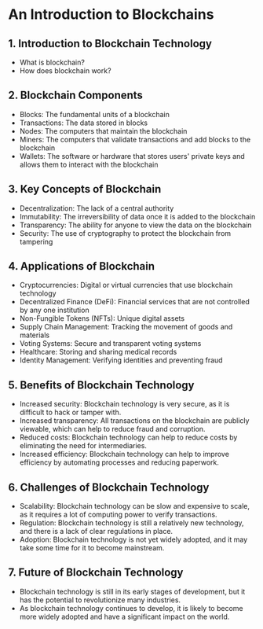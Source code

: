 # An Introduction to Blockchains

## 1. Introduction to Blockchain Technology

* What is blockchain?
* How does blockchain work?

## 2. Blockchain Components

* Blocks: The fundamental units of a blockchain
* Transactions: The data stored in blocks
* Nodes: The computers that maintain the blockchain
* Miners: The computers that validate transactions and add blocks to the blockchain
* Wallets: The software or hardware that stores users' private keys and allows them to interact with the blockchain

## 3. Key Concepts of Blockchain

* Decentralization: The lack of a central authority
* Immutability: The irreversibility of data once it is added to the blockchain
* Transparency: The ability for anyone to view the data on the blockchain
* Security: The use of cryptography to protect the blockchain from tampering

## 4. Applications of Blockchain

* Cryptocurrencies: Digital or virtual currencies that use blockchain technology
* Decentralized Finance (DeFi): Financial services that are not controlled by any one institution
* Non-Fungible Tokens (NFTs): Unique digital assets
* Supply Chain Management: Tracking the movement of goods and materials
* Voting Systems: Secure and transparent voting systems
* Healthcare: Storing and sharing medical records
* Identity Management: Verifying identities and preventing fraud

## 5. Benefits of Blockchain Technology

* Increased security: Blockchain technology is very secure, as it is difficult to hack or tamper with.
* Increased transparency: All transactions on the blockchain are publicly viewable, which can help to reduce fraud and corruption.
* Reduced costs: Blockchain technology can help to reduce costs by eliminating the need for intermediaries.
* Increased efficiency: Blockchain technology can help to improve efficiency by automating processes and reducing paperwork.

## 6. Challenges of Blockchain Technology

* Scalability: Blockchain technology can be slow and expensive to scale, as it requires a lot of computing power to verify transactions.
* Regulation: Blockchain technology is still a relatively new technology, and there is a lack of clear regulations in place.
* Adoption: Blockchain technology is not yet widely adopted, and it may take some time for it to become mainstream.

## 7. Future of Blockchain Technology

* Blockchain technology is still in its early stages of development, but it has the potential to revolutionize many industries.
* As blockchain technology continues to develop, it is likely to become more widely adopted and have a significant impact on the world.
